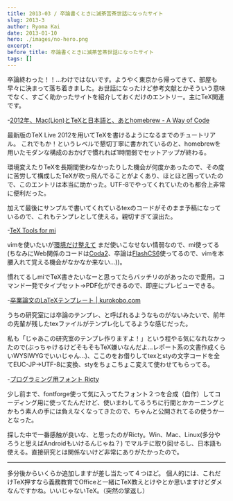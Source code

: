 ```yaml
---
title: 2013-03 / 卒論書くときに滅茶苦茶世話になったサイト
slug: 2013-3
author: Ryoma Kai
date: 2013-01-10
hero: ./images/no-hero.png
excerpt: 
before_title: 卒論書くときに滅茶苦茶世話になったサイト
tags: []
---
```


卒論終わった！！…わけではないです。ようやく東京から帰ってきて、部屋も早々に決まって落ち着きました。お世話になったけど参考文献とかそういう意味でなく、すごく助かったサイトを紹介しておくだけのエントリー。主にTeX関連です。

-[2012年、Mac(Lion)とTeXと日本語と、あとhomebrew - A Way of Code](http://toggtc.hatenablog.com/entry/2012/02/20/230500)

最新版のTeX Live 2012を用いてTeXを書けるようになるまでのチュートリアル。
これでもか！というレベルで懇切丁寧に書かれているのと、homebrewを用いたモダンな構成のおかげで慣れれば1時間弱でセットアップが終わる。

環境変えたりTeXを長期間使わなかったりした機会が何度かあったので、その度に苦労して構成したTeXが吹っ飛んでることがよくあり、ほとほと困っていたので、このエントリは本当に助かった。UTF-8でやってくれていたのも都合上非常に便利だった。

加えて最後にサンプルで書いてくれているtexのコードがそのまま予稿になっているので、これもテンプレとして使える。親切すぎて涙出た。

-[TeX Tools for mi](http://www.script-factory.net/software/mi/TeXToolsFormi/index.html)

vimを使いたいが[環境だけ整えて](http://yuroyoro.hatenablog.com/entry/20120211/1328930819) まだ使いこなせない情弱なので、mi使ってる(ちなみにWeb関係のコードは[Coda2](http://panic.com/jp/coda/)、卒論は[FlashCS6](http://www.adobe.com/jp/products/flash.html)使ってるので、vimを本腰入れて覚える機会がなかなか来ない…))。

慣れてるしmiでTeX書きたいなーと思ってたらバッチリのがあったので愛用。コマンド一発でタイプセット→PDF化ができるので、即座にプレビューできる。

-[卒業論文のLaTeXテンプレート | kurokobo.com](http://blog.kurokobo.com/archives/146)

うちの研究室には卒論のテンプレ、と呼ばれるようなものがないみたいで、前年の先輩が残したtexファイルがテンプレ化してるような感じだった。

私も「じゃあこの研究室のテンプレ作りますよ！」という程やる気になれなかったので(ぶっちゃけるけどそもそもTeX嫌いなんだよ…レポート系の文書作成くらいWYSIWYGでいいじゃん…)、ここのをお借りしてtexとstyの文字コードを全てEUC-JP→UTF-8に変換、styをちょこちょこ変えて使わせてもらってる。

-[プログラミング用フォント Ricty](http://save.sys.t.u-tokyo.ac.jp/~yusa/fonts/ricty.html)

少し前まで、fontforge使って気に入ってたフォント２つを合成（自作）してコーディング用に使ってたんだけど、使いまわしてるうちに行間とかカーニングとかもう素人の手には負えなくなってきたので、ちゃんと公開されてるの使うかーとなった。

探した中で一番感触が良いな、と思ったのがRicty。Win、Mac、Linux(多分やろうと思えばAndroidもいけるんじゃね？) でマルチに取り回せるし、日本語も使える。直接研究とは関係ないけど非常にありがたかったので。

----

多分後からいくらか追加しますが差し当たって４つほど。
個人的には、これだけTeX押すなら義務教育でOfficeと一緒にTeX教えとけやとか思いますけどダメなんですかね。いいじゃないTeX。（突然の掌返し）
